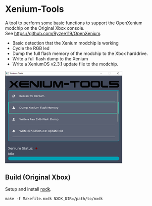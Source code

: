 # Xenium-Tools
A tool to perform some basic functions to support the OpenXenium modchip on the Original Xbox console.  
See https://github.com/Ryzee119/OpenXenium.

* Basic detection that the Xenium modchip is working
* Cycle the RGB led
* Dump the full flash memory of the modchip to the Xbox harddrive.
* Write a full flash dump to the Xenium
* Write a XeniumOS v2.3.1 update file to the modchip.

<img src="./images/xeniumtools.png" alt="basic" width="75%"/>

## Build (Original Xbox)
Setup and install [nxdk](https://github.com/XboxDev/nxdk/).
```
make -f Makefile.nxdk NXDK_DIR=/path/to/nxdk
```
